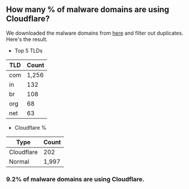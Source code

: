 ## How many % of malware domains are using Cloudflare?


We downloaded the malware domains from [here](https://urlhaus.abuse.ch) and filter out duplicates.
Here's the result.


[//]: # (start replacement)


- Top 5 TLDs

| TLD | Count |
| --- | --- |
| com | 1,256 |
| in | 132 |
| br | 108 |
| org | 68 |
| net | 63 |


- Cloudflare %

| Type | Count |
| --- | --- |
| Cloudflare | 202 |
| Normal | 1,997 |


### 9.2% of malware domains are using Cloudflare.